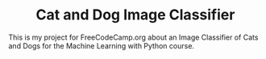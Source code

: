 <h1 align="center"> 
  Cat and Dog Image Classifier
</h1>


This is my project for FreeCodeCamp.org about an Image Classifier of Cats and Dogs for the Machine Learning with Python course.
